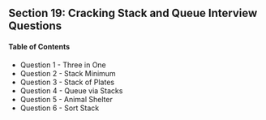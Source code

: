 ## Section 19: Cracking Stack and Queue Interview Questions

#### Table of Contents
- Question 1 - Three in One
- Question 2 - Stack Minimum
- Question 3 - Stack of Plates
- Question 4 - Queue via Stacks
- Question 5 - Animal Shelter
- Question 6 - Sort Stack
